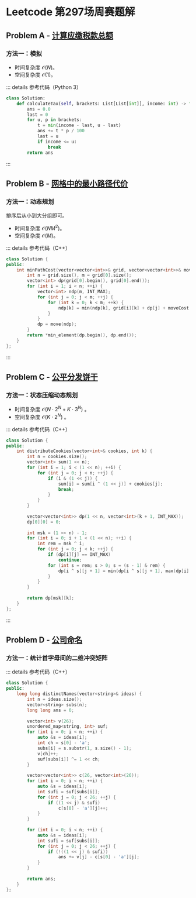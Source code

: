 # Leetcode 第297场周赛题解

## Problem A - [计算应缴税款总额](https://leetcode.cn/problems/calculate-amount-paid-in-taxes/)

### 方法一：模拟

- 时间复杂度 $\mathcal{O}(N)$。
- 空间复杂度 $\mathcal{O}(1)$。

::: details 参考代码（Python 3）

```python
class Solution:
    def calculateTax(self, brackets: List[List[int]], income: int) -> float:
        ans = 0.0
        last = 0
        for u, p in brackets:
            t = min(income - last, u - last)
            ans += t * p / 100
            last = u
            if income <= u:
                break
        return ans
```

:::

## Problem B - [网格中的最小路径代价](https://leetcode.cn/problems/minimum-path-cost-in-a-grid/)

### 方法一：动态规划

排序后从小到大分组即可。

- 时间复杂度 $\mathcal{O}(NM^2)$。
- 空间复杂度 $\mathcal{O}(M)$。

::: details 参考代码（C++）

```cpp
class Solution {
public:
    int minPathCost(vector<vector<int>>& grid, vector<vector<int>>& moveCost) {
        int n = grid.size(), m = grid[0].size();
        vector<int> dp(grid[0].begin(), grid[0].end());
        for (int i = 1; i < n; ++i) {
            vector<int> ndp(m, INT_MAX);
            for (int j = 0; j < m; ++j) {
                for (int k = 0; k < m; ++k) {
                    ndp[k] = min(ndp[k], grid[i][k] + dp[j] + moveCost[grid[i - 1][j]][k]);
                }
            }
            dp = move(ndp);
        }
        return *min_element(dp.begin(), dp.end());
    }
};
```

:::

## Problem C - [公平分发饼干](https://leetcode.cn/problems/fair-distribution-of-cookies/)

### 方法一：状态压缩动态规划

- 时间复杂度 $\mathcal{O}(N\cdot2^N+K\cdot3^N)$ 。
- 空间复杂度 $\mathcal{O}(K\cdot2^N)$ 。

::: details 参考代码（C++）

```cpp
class Solution {
public:
    int distributeCookies(vector<int>& cookies, int k) {
        int n = cookies.size();
        vector<int> sum(1 << n);
        for (int i = 1; i < (1 << n); ++i) {
            for (int j = 0; j < n; ++j) {
                if (i & (1 << j)) {
                    sum[i] = sum[i ^ (1 << j)] + cookies[j];
                    break;
                }
            }
        }
        
        vector<vector<int>> dp(1 << n, vector<int>(k + 1, INT_MAX));
        dp[0][0] = 0;
        
        int msk = (1 << n) - 1;
        for (int i = 0; i + 1 < (1 << n); ++i) {
            int rem = msk ^ i;
            for (int j = 0; j < k; ++j) {
                if (dp[i][j] == INT_MAX)
                    continue;
                for (int s = rem; s > 0; s = (s - 1) & rem) {
                    dp[i ^ s][j + 1] = min(dp[i ^ s][j + 1], max(dp[i][j], sum[s]));
                }
            }
        }
        
        return dp[msk][k];
    }
};
```

:::

## Problem D - [公司命名](https://leetcode.cn/problems/naming-a-company/)

### 方法一：统计首字母间的二维冲突矩阵

::: details 参考代码（C++）

```cpp
class Solution {
public:
    long long distinctNames(vector<string>& ideas) {
        int n = ideas.size();
        vector<string> subs(n);
        long long ans = 0;
        
        vector<int> v(26);
        unordered_map<string, int> suf;
        for (int i = 0; i < n; ++i) {
            auto &s = ideas[i];
            int ch = s[0] - 'a';
            subs[i] = s.substr(1, s.size() - 1);
            v[ch]++;
            suf[subs[i]] ^= 1 << ch;
        }
        
        vector<vector<int>> c(26, vector<int>(26));
        for (int i = 0; i < n; ++i) {
            auto &s = ideas[i];
            int sufi = suf[subs[i]];
            for (int j = 0; j < 26; ++j) {
                if ((1 << j) & sufi)
                    c[s[0] - 'a'][j]++;
            }
        }
        
        for (int i = 0; i < n; ++i) {
            auto &s = ideas[i];
            int sufi = suf[subs[i]];
            for (int j = 0; j < 26; ++j) {
                if (!((1 << j) & sufi))
                    ans += v[j] - c[s[0] - 'a'][j];
            }
        }
        
        return ans;
    }
};
```

<Utterances />
